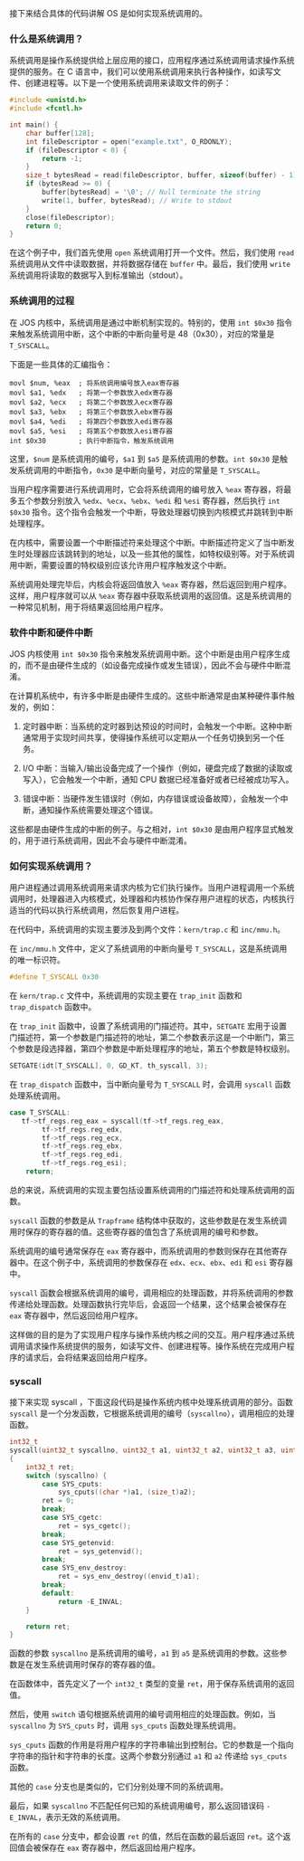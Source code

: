接下来结合具体的代码讲解 OS 是如何实现系统调用的。

### 什么是系统调用？

系统调用是操作系统提供给上层应用的接口，应用程序通过系统调用请求操作系统提供的服务。在 C 语言中，我们可以使用系统调用来执行各种操作，如读写文件、创建进程等。以下是一个使用系统调用来读取文件的例子：

```c
#include <unistd.h>
#include <fcntl.h>

int main() {
    char buffer[128];
    int fileDescriptor = open("example.txt", O_RDONLY);
    if (fileDescriptor < 0) {
        return -1;
    }
    size_t bytesRead = read(fileDescriptor, buffer, sizeof(buffer) - 1);
    if (bytesRead >= 0) {
        buffer[bytesRead] = '\0'; // Null terminate the string
        write(1, buffer, bytesRead); // Write to stdout
    }
    close(fileDescriptor);
    return 0;
}
```

在这个例子中，我们首先使用 `open` 系统调用打开一个文件。然后，我们使用 `read` 系统调用从文件中读取数据，并将数据存储在 `buffer` 中。最后，我们使用 `write` 系统调用将读取的数据写入到标准输出（stdout）。

### 系统调用的过程

在 JOS 内核中，系统调用是通过中断机制实现的。特别的，使用 `int $0x30` 指令来触发系统调用中断，这个中断的中断向量号是 48（0x30），对应的常量是 `T_SYSCALL`。

下面是一些具体的汇编指令：

```assembly
movl $num, %eax  ; 将系统调用编号放入eax寄存器
movl $a1, %edx   ; 将第一个参数放入edx寄存器
movl $a2, %ecx   ; 将第二个参数放入ecx寄存器
movl $a3, %ebx   ; 将第三个参数放入ebx寄存器
movl $a4, %edi   ; 将第四个参数放入edi寄存器
movl $a5, %esi   ; 将第五个参数放入esi寄存器
int $0x30        ; 执行中断指令，触发系统调用
```

这里，`$num` 是系统调用的编号，`$a1` 到 `$a5` 是系统调用的参数。`int $0x30` 是触发系统调用的中断指令，`0x30` 是中断向量号，对应的常量是 `T_SYSCALL`。

当用户程序需要进行系统调用时，它会将系统调用的编号放入 `%eax` 寄存器，将最多五个参数分别放入 `%edx`、`%ecx`、`%ebx`、`%edi` 和 `%esi` 寄存器，然后执行 `int $0x30` 指令。这个指令会触发一个中断，导致处理器切换到内核模式并跳转到中断处理程序。

在内核中，需要设置一个中断描述符来处理这个中断。中断描述符定义了当中断发生时处理器应该跳转到的地址，以及一些其他的属性，如特权级别等。对于系统调用中断，需要设置的特权级别应该允许用户程序触发这个中断。

系统调用处理完毕后，内核会将返回值放入 `%eax` 寄存器，然后返回到用户程序。这样，用户程序就可以从 `%eax` 寄存器中获取系统调用的返回值。这是系统调用的一种常见机制，用于将结果返回给用户程序。

### 软件中断和硬件中断

JOS 内核使用 `int $0x30` 指令来触发系统调用中断。这个中断是由用户程序生成的，而不是由硬件生成的（如设备完成操作或发生错误），因此不会与硬件中断混淆。

在计算机系统中，有许多中断是由硬件生成的。这些中断通常是由某种硬件事件触发的，例如：

1. 定时器中断：当系统的定时器到达预设的时间时，会触发一个中断。这种中断通常用于实现时间共享，使得操作系统可以定期从一个任务切换到另一个任务。

2. I/O 中断：当输入/输出设备完成了一个操作（例如，硬盘完成了数据的读取或写入），它会触发一个中断，通知 CPU 数据已经准备好或者已经被成功写入。

3. 错误中断：当硬件发生错误时（例如，内存错误或设备故障），会触发一个中断，通知操作系统需要处理这个错误。

这些都是由硬件生成的中断的例子。与之相对，`int $0x30` 是由用户程序显式触发的，用于进行系统调用，因此不会与硬件中断混淆。

### 如何实现系统调用？

用户进程通过调用系统调用来请求内核为它们执行操作。当用户进程调用一个系统调用时，处理器进入内核模式，处理器和内核协作保存用户进程的状态，内核执行适当的代码以执行系统调用，然后恢复用户进程。

在代码中，系统调用的实现主要涉及到两个文件：`kern/trap.c` 和 `inc/mmu.h`。

在 `inc/mmu.h` 文件中，定义了系统调用的中断向量号 `T_SYSCALL`，这是系统调用的唯一标识符。

```cpp
#define T_SYSCALL 0x30
```

在 `kern/trap.c` 文件中，系统调用的实现主要在 `trap_init` 函数和 `trap_dispatch` 函数中。

在 `trap_init` 函数中，设置了系统调用的门描述符。其中，`SETGATE` 宏用于设置门描述符，第一个参数是门描述符的地址，第二个参数表示这是一个中断门，第三个参数是段选择器，第四个参数是中断处理程序的地址，第五个参数是特权级别。

```cpp
SETGATE(idt[T_SYSCALL], 0, GD_KT, th_syscall, 3);
```

在 `trap_dispatch` 函数中，当中断向量号为 `T_SYSCALL` 时，会调用 `syscall` 函数处理系统调用。

```cpp
case T_SYSCALL:
   tf->tf_regs.reg_eax = syscall(tf->tf_regs.reg_eax,
        tf->tf_regs.reg_edx,
        tf->tf_regs.reg_ecx,
        tf->tf_regs.reg_ebx,
        tf->tf_regs.reg_edi,
        tf->tf_regs.reg_esi);
    return;
```

总的来说，系统调用的实现主要包括设置系统调用的门描述符和处理系统调用的函数。

`syscall` 函数的参数是从 `Trapframe` 结构体中获取的，这些参数是在发生系统调用时保存的寄存器的值。这些寄存器的值包含了系统调用的编号和参数。

系统调用的编号通常保存在 `eax` 寄存器中，而系统调用的参数则保存在其他寄存器中。在这个例子中，系统调用的参数保存在 `edx`、`ecx`、`ebx`、`edi` 和 `esi` 寄存器中。

`syscall` 函数会根据系统调用的编号，调用相应的处理函数，并将系统调用的参数传递给处理函数。处理函数执行完毕后，会返回一个结果，这个结果会被保存在 `eax` 寄存器中，然后返回给用户程序。

这样做的目的是为了实现用户程序与操作系统内核之间的交互。用户程序通过系统调用请求操作系统提供的服务，如读写文件、创建进程等。操作系统在完成用户程序的请求后，会将结果返回给用户程序。

### syscall

接下来实现 syscall ，下面这段代码是操作系统内核中处理系统调用的部分。函数 `syscall` 是一个分发函数，它根据系统调用的编号（`syscallno`），调用相应的处理函数。

```c
int32_t
syscall(uint32_t syscallno, uint32_t a1, uint32_t a2, uint32_t a3, uint32_t a4, uint32_t a5)
{
	int32_t ret;
	switch (syscallno) {
		case SYS_cputs:
			sys_cputs((char *)a1, (size_t)a2);
		ret = 0;
		break;
		case SYS_cgetc:
			ret = sys_cgetc();
		break;
		case SYS_getenvid:
			ret = sys_getenvid();
		break;
		case SYS_env_destroy:
			ret = sys_env_destroy((envid_t)a1);
		break;
		default:
			return -E_INVAL;
	}

	return ret;
}
```

函数的参数 `syscallno` 是系统调用的编号，`a1` 到 `a5` 是系统调用的参数。这些参数是在发生系统调用时保存的寄存器的值。

在函数体中，首先定义了一个 `int32_t` 类型的变量 `ret`，用于保存系统调用的返回值。

然后，使用 `switch` 语句根据系统调用的编号调用相应的处理函数。例如，当 `syscallno` 为 `SYS_cputs` 时，调用 `sys_cputs` 函数处理系统调用。

`sys_cputs` 函数的作用是将用户程序的字符串输出到控制台。它的参数是一个指向字符串的指针和字符串的长度。这两个参数分别通过 `a1` 和 `a2` 传递给 `sys_cputs` 函数。

其他的 `case` 分支也是类似的，它们分别处理不同的系统调用。

最后，如果 `syscallno` 不匹配任何已知的系统调用编号，那么返回错误码 `-E_INVAL`，表示无效的系统调用。

在所有的 `case` 分支中，都会设置 `ret` 的值，然后在函数的最后返回 `ret`。这个返回值会被保存在 `eax` 寄存器中，然后返回给用户程序。

